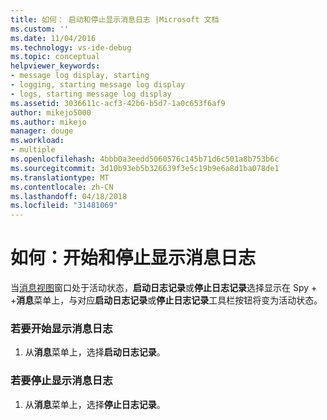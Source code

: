 ```yaml
---
title: 如何： 启动和停止显示消息日志 |Microsoft 文档
ms.custom: ''
ms.date: 11/04/2016
ms.technology: vs-ide-debug
ms.topic: conceptual
helpviewer_keywords:
- message log display, starting
- logging, starting message log display
- logs, starting message log display
ms.assetid: 3036611c-acf3-42b6-b5d7-1a0c653f6af9
author: mikejo5000
ms.author: mikejo
manager: douge
ms.workload:
- multiple
ms.openlocfilehash: 4bbb0a3eedd5060576c145b71d6c501a8b753b6c
ms.sourcegitcommit: 3d10b93eb5b326639f3e5c19b9e6a8d1ba078de1
ms.translationtype: MT
ms.contentlocale: zh-CN
ms.lasthandoff: 04/18/2018
ms.locfileid: "31481069"
---
```

# <a name="how-to-start-and-stop-the-message-log-display"></a>如何：开始和停止显示消息日志
当[消息视图](../debugger/messages-view.md)窗口处于活动状态，**启动日志记录**或**停止日志记录**选择显示在 Spy + +**消息**菜单上，与对应**启动日志记录**或**停止日志记录**工具栏按钮将变为活动状态。  
  
### <a name="to-start-the-message-log-display"></a>若要开始显示消息日志  
  
1.  从**消息**菜单上，选择**启动日志记录**。  
  
### <a name="to-stop-the-message-log-display"></a>若要停止显示消息日志  
  
1.  从**消息**菜单上，选择**停止日志记录**。